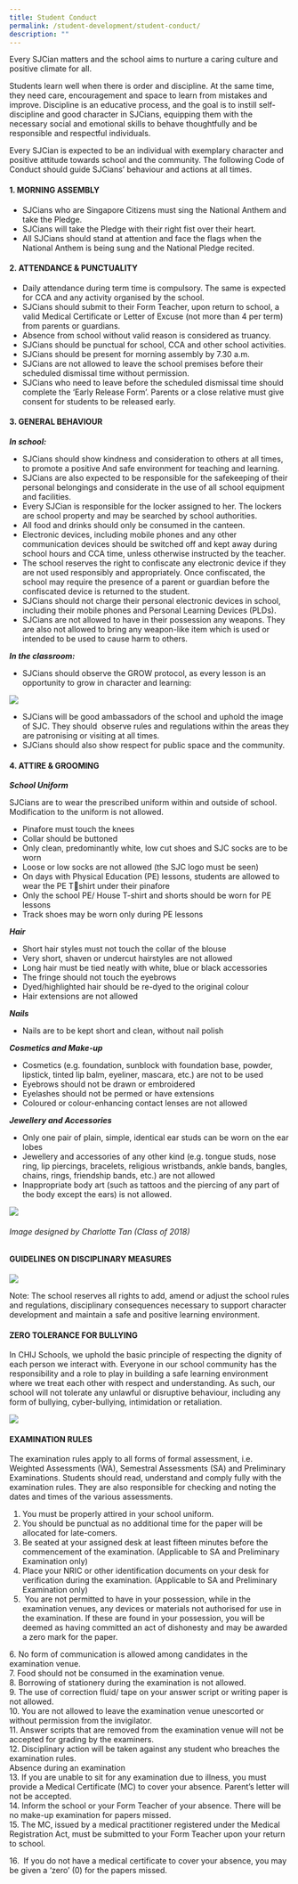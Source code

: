 ```yaml
---
title: Student Conduct
permalink: /student-development/student-conduct/
description: ""
---
```

Every SJCian matters and the school aims to nurture a caring culture and positive climate for all. 

Students learn well when there is order and discipline. At the same time, they need care, encouragement and space to learn from mistakes and improve. Discipline is an educative process, and the goal is to instill self-discipline and good character in SJCians, equipping them with the necessary social and emotional skills to behave thoughtfully and be responsible and respectful individuals.  

Every SJCian is expected to be an individual with exemplary character and positive attitude towards school and the community. The following Code of Conduct should guide SJCians’ behaviour and actions at all times. 

#### **1. MORNING ASSEMBLY**
*  SJCians who are Singapore Citizens must sing the National Anthem and take the Pledge.
*  SJCians will take the Pledge with their right fist over their heart.   
*  All SJCians should stand at attention and face the flags when the National Anthem is being sung and the National Pledge recited.   

#### **2. ATTENDANCE & PUNCTUALITY** 
* Daily attendance during term time is compulsory. The same is expected for CCA and any activity organised by the school. 
* SJCians should submit to their Form Teacher, upon return to school, a valid Medical Certificate or Letter of Excuse (not more than 4 per term) from parents or guardians.   
* Absence from school without valid reason is considered as truancy.
* SJCians should be punctual for school, CCA and other school activities. 
* SJCians should be present for morning assembly by 7.30 a.m.
* SJCians are not allowed to leave the school premises before their scheduled dismissal time without permission.  
* SJCians who need to leave before the scheduled dismissal time should complete the ‘Early Release Form’. Parents or a close relative must give consent for students to be released early.

#### **3. GENERAL BEHAVIOUR**
**_In school:_**
* SJCians should show kindness and consideration to others at all times, to promote a positive And safe environment for teaching and learning.   
* SJCians are also expected to be responsible for the safekeeping of their personal belongings and considerate in the use of all school equipment and facilities.  
* Every SJCian is responsible for the locker assigned to her. The lockers are school property and may be searched by school authorities.   
* All food and drinks should only be consumed in the canteen.
* Electronic devices, including mobile phones and any other communication devices should be switched off and kept away during school hours and CCA time, unless otherwise instructed by the teacher.   
* The school reserves the right to confiscate any electronic device if they are not used responsibly and appropriately. Once confiscated, the school may require the presence of a parent or guardian before the confiscated device is returned to the student.   
* SJCians should not charge their personal electronic devices in school, including their mobile phones and Personal Learning Devices (PLDs).   
* SJCians are not allowed to have in their possession any weapons. They are also not allowed to bring any weapon-like item which is used or intended to be used to cause harm to others.   

_**In the classroom:**_ 
* SJCians should observe the GROW protocol, as every lesson is an opportunity to grow in character and learning:

![](/images/Student%20Development/Code%20of%20Conduct/grow.png)

* SJCians will be good ambassadors of the school and uphold the image of SJC. They should  observe rules and regulations within the areas they are patronising or visiting at all times. 
* SJCians should also show respect for public space and the community. 

#### **4. ATTIRE & GROOMING**
***School Uniform***

SJCians are to wear the prescribed uniform within and outside of school. Modification to the uniform is not allowed.
*   Pinafore must touch the knees
*   Collar should be buttoned
*   Only clean, predominantly white, low cut shoes and SJC socks are to be worn
*   Loose or low socks are not allowed (the SJC logo must be seen)
*   On days with Physical Education (PE) lessons, students are allowed to wear the PE Tshirt under their pinafore
*   Only the school PE/ House T-shirt and shorts should be worn for PE lessons
*   Track shoes may be worn only during PE lessons

***Hair***

*   Short hair styles must not touch the collar of the blouse 
*   Very short, shaven or undercut hairstyles are not allowed
*   Long hair must be tied neatly with white, blue or black accessories
*   The fringe should not touch the eyebrows
*   Dyed/highlighted hair should be re-dyed to the original colour
*   Hair extensions are not allowed

***Nails***
*   Nails are to be kept short and clean, without nail polish  

***Cosmetics and Make-up***
*   Cosmetics (e.g. foundation, sunblock with foundation base, powder, lipstick, tinted lip balm, eyeliner, mascara, etc.) are not to be used
*   Eyebrows should not be drawn or embroidered
*   Eyelashes should not be permed or have extensions
*   Coloured or colour-enhancing contact lenses are not allowed

***Jewellery and Accessories***
*   Only one pair of plain, simple, identical ear studs can be worn on the ear lobes 
*   Jewellery and accessories of any other kind (e.g. tongue studs, nose ring, lip piercings, bracelets, religious wristbands, ankle bands, bangles, chains, rings, friendship bands, etc.) are not allowed
*   Inappropriate body art (such as tattoos and the piercing of any part of the body except the ears) is not allowed.

![](/images/Student%20Development/Code%20of%20Conduct/Uniform2.jpg)
###### *Image designed by Charlotte Tan (Class of 2018)*


#### **GUIDELINES ON DISCIPLINARY MEASURES**
![](/images/Student%20Development/Code%20of%20Conduct/Consequences.png)

Note: The school reserves all rights to add, amend or adjust the school rules and regulations, disciplinary consequences necessary to support character development and maintain a safe and positive learning environment.

#### **ZERO TOLERANCE FOR BULLYING**

In CHIJ Schools, we uphold the basic principle of respecting the dignity of each person we interact with. Everyone in our school community has the responsibility and a role to play in building a safe learning environment where we treat each other with respect and understanding. As such, our school will not tolerate any unlawful or disruptive behaviour, including any form of bullying, cyber-bullying, intimidation or retaliation.

![](/images/Student%20Development/Code%20of%20Conduct/bullying.png)

#### **EXAMINATION RULES**


The examination rules apply to all forms of formal assessment, i.e. Weighted Assessments (WA), Semestral Assessments (SA) and Preliminary Examinations. Students should read, understand and comply fully with the examination rules. They are also responsible for checking and noting the dates and times of the various assessments. 

  

1.  You must be properly attired in your school uniform.
2.  You should be punctual as no additional time for the paper will be allocated for late-comers. 
3.  Be seated at your assigned desk at least fifteen minutes before the commencement of the examination. (Applicable to SA and Preliminary Examination only)
4.  Place your NRIC or other identification documents on your desk for verification during the examination. (Applicable to SA and Preliminary Examination only)
5.   You are not permitted to have in your possession, while in the examination venues, any devices or materials not authorised for use in the examination. If these are found in your possession, you will be deemed as having committed an act of dishonesty and may be awarded a zero mark for the paper.


6\. No form of communication is allowed among candidates in the examination venue.   
7\. Food should not be consumed in the examination venue.  
8\. Borrowing of stationery during the examination is not allowed.   
9\. The use of correction fluid/ tape on your answer script or writing paper is not allowed.  
10\. You are not allowed to leave the examination venue unescorted or without permission from the invigilator.   
11\. Answer scripts that are removed from the examination venue will not be accepted for grading by the examiners.  
12\. Disciplinary action will be taken against any student who breaches the examination rules.  
Absence during an examination  
13\. If you are unable to sit for any examination due to illness, you must provide a Medical Certificate (MC) to cover your absence. Parent’s letter will not be accepted.  
14\. Inform the school or your Form Teacher of your absence. There will be no make-up examination for papers missed.  
15\. The MC, issued by a medical practitioner registered under the Medical Registration Act, must be submitted to your Form Teacher upon your return to school.   

16.  If you do not have a medical certificate to cover your absence, you may be given a ‘zero’ (0) for the papers missed.